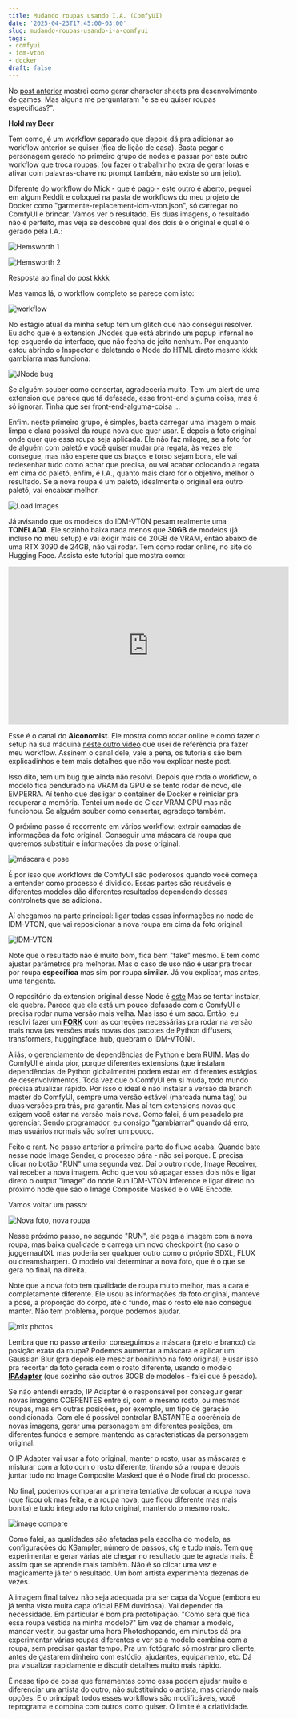 ```yaml
---
title: Mudando roupas usando I.A. (ComfyUI)
date: '2025-04-23T17:45:00-03:00'
slug: mudando-roupas-usando-i-a-comfyui
tags:
- comfyui
- idm-vton
- docker
draft: false
---
```


No [post anterior](https://www.akitaonrails.com/2025/04/23/usando-i-a-comfyui-pra-gerar-npcs-em-desenvolvimento-de-games) mostrei como gerar character sheets pra desenvolvimento de games. Mas alguns me perguntaram "e se eu quiser roupas específicas?".

**Hold my Beer**



Tem como, é um workflow separado que depois dá pra adicionar ao workflow anterior se quiser (fica de lição de casa). Basta pegar o personagem gerado no primeiro grupo de nodes e passar por este outro workflow que troca roupas. (ou fazer o trabalhinho extra de gerar loras e ativar com palavras-chave no prompt também, não existe só um jeito).

Diferente do workflow do Mick - que é pago - este outro é aberto, peguei em algum Reddit e coloquei na pasta de workflows do meu projeto de Docker como "garmente-replacement-idm-vton.json", só carregar no ComfyUI e brincar. Vamos ver o resultado. Eis duas imagens, o resultado não é perfeito, mas veja se descobre qual dos dois é o original e qual é o gerado pela I.A.:

![Hemsworth 1](https://d1g6lioiw8beil.cloudfront.net/rails/active_storage/blobs/redirect/eyJfcmFpbHMiOnsibWVzc2FnZSI6IkJBaHBBbVlCIiwiZXhwIjpudWxsLCJwdXIiOiJibG9iX2lkIn19--d6b83fbb5e1890f5caaa37c3554c986eb792d3a5/1679905172_chris_hemsworth-getty.jpg?disposition=attachment&locale=en)

![Hemsworth 2](https://d1g6lioiw8beil.cloudfront.net/rails/active_storage/blobs/redirect/eyJfcmFpbHMiOnsibWVzc2FnZSI6IkJBaHBBbWNCIiwiZXhwIjpudWxsLCJwdXIiOiJibG9iX2lkIn19--c6b4ba42ca0bf5203d482261c00c5e8757a4977b/idm-vton_00004_.png?disposition=attachment&locale=en)

Resposta ao final do post kkkk

Mas vamos lá, o workflow completo se parece com isto:

![workflow](https://d1g6lioiw8beil.cloudfront.net/rails/active_storage/blobs/redirect/eyJfcmFpbHMiOnsibWVzc2FnZSI6IkJBaHBBbWdCIiwiZXhwIjpudWxsLCJwdXIiOiJibG9iX2lkIn19--9c94d9d2d41bc413095af8759adf7f63226bd262/Screenshot%20From%202025-04-23%2017-18-12.png?disposition=attachment&locale=en)

No estágio atual da minha setup tem um glitch que não consegui resolver. Eu acho que é a extension JNodes que está abrindo um popup infernal no top esquerdo da interface, que não fecha de jeito nenhum. Por enquanto estou abrindo o Inspector e deletando o Node do HTML direto mesmo kkkk gambiarra mas funciona:

![JNode bug](https://d1g6lioiw8beil.cloudfront.net/rails/active_storage/blobs/redirect/eyJfcmFpbHMiOnsibWVzc2FnZSI6IkJBaHBBbWtCIiwiZXhwIjpudWxsLCJwdXIiOiJibG9iX2lkIn19--5b2a6e8a58dda6f235f02a109d9064cb8764b7b7/Screenshot%20From%202025-04-23%2017-10-53.png?disposition=attachment&locale=en)

Se alguém souber como consertar, agradeceria muito. Tem um alert de uma extension que parece que tá defasada, esse front-end alguma coisa, mas é só ignorar. Tinha que ser front-end-alguma-coisa ...

Enfim. neste primeiro grupo, é simples, basta carregar uma imagem o mais limpa e clara possível da roupa nova que quer usar. E depois a foto original onde quer que essa roupa seja aplicada. Ele não faz milagre, se a foto for de alguém com paletó e você quiser mudar pra regata, às vezes ele consegue, mas não espere que os braços e torso sejam bons, ele vai redesenhar tudo como achar que precisa, ou vai acabar colocando a regata em cima do paletó, enfim, é I.A., quanto mais claro for o objetivo, melhor o resultado. Se a nova roupa é um paletó, idealmente o original era outro paletó, vai encaixar melhor.

![Load Images](https://d1g6lioiw8beil.cloudfront.net/rails/active_storage/blobs/redirect/eyJfcmFpbHMiOnsibWVzc2FnZSI6IkJBaHBBbW9CIiwiZXhwIjpudWxsLCJwdXIiOiJibG9iX2lkIn19--06f518cfe1fa3ef57fff0ee315f1613632c27d91/Screenshot%20From%202025-04-23%2017-20-39.png?disposition=attachment&locale=en)


Já avisando que os modelos do IDM-VTON pesam realmente uma **TONELADA**. Ele sozinho baixa nada menos que **30GB** de modelos (já incluso no meu setup) e vai exigir mais de 20GB de VRAM, então abaixo de uma RTX 3090 de 24GB, não vai rodar. Tem como rodar online, no site do Hugging Face. Assista este tutorial que mostra como:

<iframe width="560" height="315" src="https://www.youtube.com/embed/WL59FqL0L-s?si=go8Qv-0hMiPOVwH_" title="YouTube video player" frameborder="0" allow="accelerometer; autoplay; clipboard-write; encrypted-media; gyroscope; picture-in-picture; web-share" referrerpolicy="strict-origin-when-cross-origin" allowfullscreen></iframe>

Esse é o canal do **Aiconomist**. Ele mostra como rodar online e como fazer o setup na sua máquina [neste outro video](https://youtu.be/pFYqPf1Z7x8?si=Ryu5vxPmKGr4zhWx) que usei de referência pra fazer meu workflow. Assinem o canal dele, vale a pena, os tutoriais são bem explicadinhos e tem mais detalhes que não vou explicar neste post.

Isso dito, tem um bug que ainda não resolvi. Depois que roda o workflow, o modelo fica pendurado na VRAM da GPU e se tento rodar de novo, ele EMPERRA. Aí tenho que desligar o container de Docker e reiniciar pra recuperar a memória. Tentei um node de Clear VRAM GPU mas não funcionou. Se alguém souber como consertar, agradeço também.

O próximo passo é recorrente em vários workflow: extrair camadas de informações da foto original. Conseguir uma máscara da roupa que queremos substituir e informações da pose original:

![máscara e pose](https://d1g6lioiw8beil.cloudfront.net/rails/active_storage/blobs/redirect/eyJfcmFpbHMiOnsibWVzc2FnZSI6IkJBaHBBbXNCIiwiZXhwIjpudWxsLCJwdXIiOiJibG9iX2lkIn19--6881fd4a5e1b14b3679001914a214e662a878d9f/Screenshot%20From%202025-04-23%2017-22-30.png?disposition=attachment&locale=en)

É por isso que workflows de ComfyUI são poderosos quando você começa a entender como processo é dividido. Essas partes são reusáveis e diferentes modelos dão diferentes resultados dependendo dessas controlnets que se adiciona.

Aí chegamos na parte principal: ligar todas essas informações no node de IDM-VTON, que vai reposicionar a nova roupa em cima da foto original:

![IDM-VTON](https://d1g6lioiw8beil.cloudfront.net/rails/active_storage/blobs/redirect/eyJfcmFpbHMiOnsibWVzc2FnZSI6IkJBaHBBbXdCIiwiZXhwIjpudWxsLCJwdXIiOiJibG9iX2lkIn19--a9901053095a49da4b8ea874065d42d55cee2f58/Screenshot%20From%202025-04-23%2017-29-14.png?disposition=attachment&locale=en)

Note que o resultado não é muito bom, fica bem "fake" mesmo. E tem como ajustar parâmetros pra melhorar. Mas o caso de uso não é usar pra trocar por roupa **específica** mas sim por roupa **similar**. Já vou explicar, mas antes, uma tangente.

O repositório da extension original desse Node é [este](https://github.com/TemryL/ComfyUI-IDM-VTON) Mas se tentar instalar, ele quebra. Parece que ele está um pouco defasado com o ComfyUI e precisa rodar numa versão mais velha. Mas isso é um saco. Então, eu resolvi fazer um [**FORK**](https://github.com/akitaonrails/ComfyUI-IDM-VTON) com as correções necessárias pra rodar na versão mais nova (as versões mais novas dos pacotes de Python diffusers, transformers, huggingface_hub, quebram o IDM-VTON).

Aliás, o gerenciamento de dependências de Python é bem RUIM. Mas do ComfyUI é ainda pior, porque diferentes extensions (que instalam dependências de Python globalmente) podem estar em diferentes estágios de desenvolvimentos. Toda vez que o ComfyUI em si muda, todo mundo precisa atualizar rápido. Por isso o ideal é não instalar a versão da branch master do ComfyUI, sempre uma versão estável (marcada numa tag) ou duas versões pra trás, pra garantir. Mas aí tem extensions novas que exigem você estar na versão mais nova. Como falei, é um pesadelo pra gerenciar. Sendo programador, eu consigo "gambiarrar" quando dá erro, mas usuários normais vão sofrer um pouco.

Feito o rant. No passo anterior a primeira parte do fluxo acaba. Quando bate nesse node Image Sender, o processo pára - não sei porque. E precisa clicar no botão "RUN" uma segunda vez. Daí o outro node, Image Receiver, vai receber a nova imagem. Acho que vou só apagar esses dois nós e ligar direto o output "image" do node Run IDM-VTON Inference e ligar direto no próximo node que são o Image Composite Masked e o VAE Encode.

Vamos voltar um passo:

![Nova foto, nova roupa](https://d1g6lioiw8beil.cloudfront.net/rails/active_storage/blobs/redirect/eyJfcmFpbHMiOnsibWVzc2FnZSI6IkJBaHBBbTBCIiwiZXhwIjpudWxsLCJwdXIiOiJibG9iX2lkIn19--5fa75d33673959c49a25e26517d8f7c8b19438f0/Screenshot%20From%202025-04-23%2017-36-45.png?disposition=attachment&locale=en)

Nesse próximo passo, no segundo "RUN", ele pega a imagem com a nova roupa, mas baixa qualidade e carrega um novo checkpoint (no caso o juggernaultXL mas poderia ser qualquer outro como o próprio SDXL, FLUX ou dreamsharper). O modelo vai determinar a nova foto, que é o que se gera no final, na direita.

Note que a nova foto tem qualidade de roupa muito melhor, mas a cara é completamente diferente. Ele usou as informações da foto original, manteve a pose, a proporção do corpo, até o fundo, mas o rosto ele não consegue manter. Não tem problema, porque podemos ajudar.

![mix photos](https://d1g6lioiw8beil.cloudfront.net/rails/active_storage/blobs/redirect/eyJfcmFpbHMiOnsibWVzc2FnZSI6IkJBaHBBbTRCIiwiZXhwIjpudWxsLCJwdXIiOiJibG9iX2lkIn19--c957cb4a4b16ea81a02a3abf5f151e787bcc6b5b/Screenshot%20From%202025-04-23%2017-39-08.png?disposition=attachment&locale=en)

Lembra que no passo anterior conseguimos a máscara (preto e branco) da posição exata da roupa? Podemos aumentar a máscara e aplicar um Gaussian Blur (pra depois ele mesclar bonitinho na foto original) e usar isso pra recortar da foto gerada com o rosto diferente, usando o modelo [**IPAdapter**](https://github.com/tencent-ailab/IP-Adapter/) (que sozinho são outros 30GB de modelos - falei que é pesado).

Se não entendi errado, IP Adapter é o responsável por conseguir gerar novas imagens COERENTES entre si, com o mesmo rosto, ou mesmas roupas, mas em outras posições, por exemplo, um tipo de geração condicionada. Com ele é possível controlar BASTANTE a coerência de novas imagens, gerar uma personagem em diferentes posições, em diferentes fundos e sempre mantendo as características da personagem original.

O IP Adapter vai usar a foto original, manter o rosto, usar as máscaras e misturar com a foto com o rosto diferente, tirando só a roupa e depois juntar tudo no Image Composite Masked que é o Node final do processo.

No final, podemos comparar a primeira tentativa de colocar a roupa nova (que ficou ok mas feita, e a roupa nova, que ficou diferente mas mais bonita) e tudo integrado na foto original, mantendo o mesmo rosto. 

![image compare](https://d1g6lioiw8beil.cloudfront.net/rails/active_storage/blobs/redirect/eyJfcmFpbHMiOnsibWVzc2FnZSI6IkJBaHBBbThCIiwiZXhwIjpudWxsLCJwdXIiOiJibG9iX2lkIn19--65e14f65c2e29ed7cb1e361808a6b794767bd7d9/Screenshot%20From%202025-04-23%2017-43-13.png?disposition=attachment&locale=en)

Como falei, as qualidades são afetadas pela escolha do modelo, as configurações do KSampler, número de passos, cfg e tudo mais. Tem que experimentar e gerar várias até chegar no resultado que te agrada mais. É assim que se aprende mais também. Não é só clicar uma vez e magicamente já ter o resultado. Um bom artista experimenta dezenas de vezes.

A imagem final talvez não seja adequada pra ser capa da Vogue (embora eu já tenha visto muita capa oficial BEM duvidosa). Vai depender da necessidade. Em particular é bom pra prototipação. "Como será que fica essa roupa vestida na minha modelo?" Em vez de chamar a modelo, mandar vestir, ou gastar uma hora Photoshopando, em minutos dá pra experimentar várias roupas diferentes e ver se a modelo combina com a roupa, sem precisar gastar tempo. Pra um fotógrafo só mostrar pro cliente, antes de gastarem dinheiro com estúdio, ajudantes, equipamento, etc. Dá pra visualizar rapidamente e discutir detalhes muito mais rápido.

É nesse tipo de coisa que ferramentas como essa podem ajudar muito e diferenciar um artista do outro, não substituindo o artista, mas criando mais opções. E o principal: todos esses workflows são modificáveis, você reprograma e combina com outros como quiser. O limite é a criatividade.

